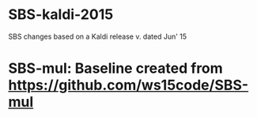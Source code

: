 # SBS-kaldi-2015
SBS changes based on a Kaldi release v. dated Jun' 15

# SBS-mul:  Baseline created from https://github.com/ws15code/SBS-mul
